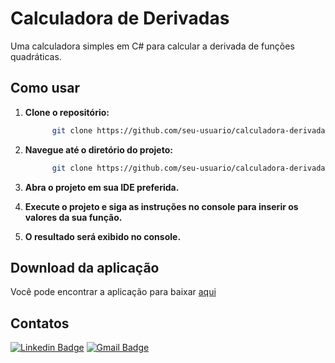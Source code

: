 ﻿# Calculadora de Derivadas

Uma calculadora simples em C# para calcular a derivada de funções quadráticas.

## Como usar

1. **Clone o repositório:**

   ```bash
		 git clone https://github.com/seu-usuario/calculadora-derivadas.git
   ``` 

2. **Navegue até o diretório do projeto:**

   ```bash
		 git clone https://github.com/seu-usuario/calculadora-derivadas.git
   ```
3. **Abra o projeto em sua IDE preferida.**

4. **Execute o projeto e siga as instruções no console para inserir os valores da sua função.**

5. **O resultado será exibido no console.**

## Download da aplicação

Você pode encontrar a aplicação para baixar <a href="https://github.com/EmmanuelMartins21/calculadora-derivadas/blob/master/Executaveis.zip">aqui</a>
## Contatos
[![Linkedin Badge](https://img.shields.io/badge/-LinkedIn-0072b1?style=for-the-badge&logo=Linkedin&logoColor=white)](https://www.linkedin.com/in/emmanuel-cosme-martins-bento-3963bb1b9/ 'Contato pelo LinkedIn')
[![Gmail Badge](https://img.shields.io/badge/-gmail-c14438?style=for-the-badge&logo=Gmail&logoColor=white)](mailto:emmanuelbento6@gmail.com 'Contato via Email')

